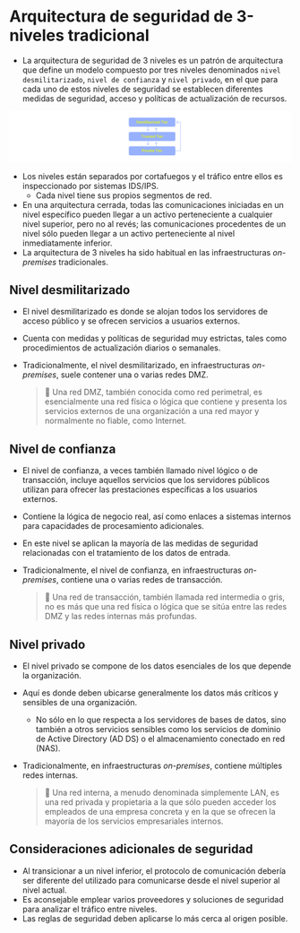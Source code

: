 # Arquitectura de seguridad de 3-niveles tradicional

* La arquitectura de seguridad de 3 niveles es un patrón de arquitectura que define un modelo compuesto por tres niveles denominados `nivel desmilitarizado`, `nivel de confianza` y `nivel privado`, en el que para cada uno de estos niveles de seguridad se establecen diferentes medidas de seguridad, acceso y políticas de actualización de recursos.

![Arquitectura de seguridad de 3-niveles][1]

* Los niveles están separados por cortafuegos y el tráfico entre ellos es inspeccionado por sistemas IDS/IPS.
  * Cada nivel tiene sus propios segmentos de red.
* En una arquitectura cerrada, todas las comunicaciones iniciadas en un nivel específico pueden llegar a un activo perteneciente a cualquier nivel superior, pero no al revés; las comunicaciones procedentes de un nivel sólo pueden llegar a un activo perteneciente al nivel inmediatamente inferior.
* La arquitectura de 3 niveles ha sido habitual en las infraestructuras *on-premises* tradicionales.

## Nivel desmilitarizado

* El nivel desmilitarizado es donde se alojan todos los servidores de acceso público y se ofrecen servicios a usuarios externos.
* Cuenta con medidas y políticas de seguridad muy estrictas, tales como procedimientos de actualización diarios o semanales.
* Tradicionalmente, el nivel desmilitarizado, en infraestructuras *on-premises*, suele contener una o varias redes DMZ.

  > :older_man: Una red DMZ, también conocida como red perimetral, es esencialmente una red física o lógica que contiene y presenta los servicios externos de una organización a una red mayor y normalmente no fiable, como Internet.

## Nivel de confianza

* El nivel de confianza, a veces también llamado nivel lógico o de transacción, incluye aquellos servicios que los servidores públicos utilizan para ofrecer las prestaciones específicas a los usuarios externos.
* Contiene la lógica de negocio real, así como enlaces a sistemas internos para capacidades de procesamiento adicionales.
* En este nivel se aplican la mayoría de las medidas de seguridad relacionadas con el tratamiento de los datos de entrada.
* Tradicionalmente, el nivel de confianza, en infraestructuras *on-premises*, contiene una o varias redes de transacción.

  > :older_man: Una red de transacción, también llamada red intermedia o gris, no es más que una red física o lógica que se sitúa entre las redes DMZ y las redes internas más profundas.

## Nivel privado

* El nivel privado se compone de los datos esenciales de los que depende la organización.
* Aquí es donde deben ubicarse generalmente los datos más críticos y sensibles de una organización.
  * No sólo en lo que respecta a los servidores de bases de datos, sino también a otros servicios sensibles como los servicios de dominio de Active Directory (AD DS) o el almacenamiento conectado en red (NAS).
* Tradicionalmente, en infraestructuras *on-premises*, contiene múltiples redes internas.

  > :older_man: Una red interna, a menudo denominada simplemente LAN, es una red privada y propietaria a la que sólo pueden acceder los empleados de una empresa concreta y en la que se ofrecen la mayoría de los servicios empresariales internos.

## Consideraciones adicionales de seguridad

* Al transicionar a un nivel inferior, el protocolo de comunicación debería ser diferente del utilizado para comunicarse desde el nivel superior al nivel actual.
* Es aconsejable emplear varios proveedores y soluciones de seguridad para analizar el tráfico entre niveles.
* Las reglas de seguridad deben aplicarse lo más cerca al origen posible.

[1]: /static/images/three-tier-secure-architecture.png
